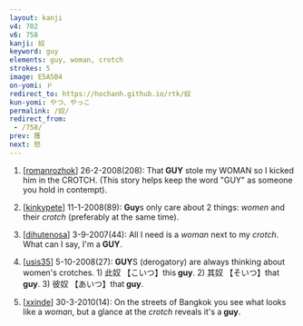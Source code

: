 ```yaml
---
layout: kanji
v4: 702
v6: 758
kanji: 奴
keyword: guy
elements: guy, woman, crotch
strokes: 5
image: E5A5B4
on-yomi: ド
redirect_to: https://hochanh.github.io/rtk/奴
kun-yomi: やつ、やっこ
permalink: /奴/
redirect_from:
 - /758/
prev: 獲
next: 怒
---
```


1) [<a href="http://kanji.koohii.com/profile/romanrozhok">romanrozhok</a>] 26-2-2008(208): That<strong> GUY</strong> stole my WOMAN so I kicked him in the CROTCH. (This story helps keep the word &quot;GUY&quot; as someone you hold in contempt).

2) [<a href="http://kanji.koohii.com/profile/kinkypete">kinkypete</a>] 11-1-2008(89): <strong>Guy</strong>s only care about 2 things: <em>women</em> and their <em>crotch</em> (preferably at the same time).

3) [<a href="http://kanji.koohii.com/profile/dihutenosa">dihutenosa</a>] 3-9-2007(44): All I need is a <em>woman</em> next to my <em>crotch</em>. What can I say, I&#039;m a<strong> GUY</strong>.

4) [<a href="http://kanji.koohii.com/profile/usis35">usis35</a>] 5-10-2008(27): <strong>GUY</strong>S (derogatory) are always thinking about women&#039;s crotches. 1) 此奴 【こいつ】this<strong> guy</strong>. 2) 其奴 【そいつ】that<strong> guy</strong>. 3) 彼奴 【あいつ】that<strong> guy</strong>.

5) [<a href="http://kanji.koohii.com/profile/xxinde">xxinde</a>] 30-3-2010(14): On the streets of Bangkok you see what looks like a <em>woman</em>, but a glance at the <em>crotch</em> reveals it&#039;s a<strong> guy</strong>.

